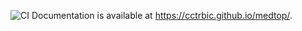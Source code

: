 ![CI](https://github.com/cctrbic/medtop/workflows/CI/badge.svg) 
Documentation is available at https://cctrbic.github.io/medtop/.
